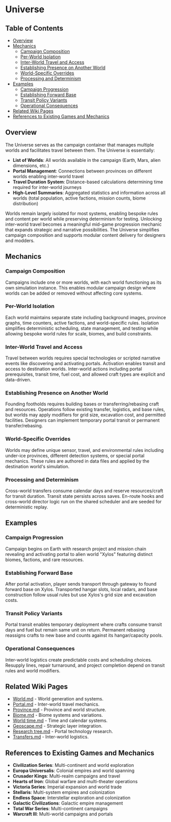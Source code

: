# Universe

## Table of Contents
- [Overview](#overview)
- [Mechanics](#mechanics)
  - [Campaign Composition](#campaign-composition)
  - [Per-World Isolation](#per-world-isolation)
  - [Inter-World Travel and Access](#inter-world-travel-and-access)
  - [Establishing Presence on Another World](#establishing-presence-on-another-world)
  - [World-Specific Overrides](#world-specific-overrides)
  - [Processing and Determinism](#processing-and-determinism)
- [Examples](#examples)
  - [Campaign Progression](#campaign-progression)
  - [Establishing Forward Base](#establishing-forward-base)
  - [Transit Policy Variants](#transit-policy-variants)
  - [Operational Consequences](#operational-consequences)
- [Related Wiki Pages](#related-wiki-pages)
- [References to Existing Games and Mechanics](#references-to-existing-games-and-mechanics)

## Overview
The Universe serves as the campaign container that manages multiple worlds and facilitates travel between them. The Universe is essentially:
- **List of Worlds**: All worlds available in the campaign (Earth, Mars, alien dimensions, etc.)
- **Portal Management**: Connections between provinces on different worlds enabling inter-world travel
- **Travel Duration System**: Distance-based calculations determining time required for inter-world journeys
- **High-Level Summaries**: Aggregated statistics and information across all worlds (total population, active factions, mission counts, biome distribution)

Worlds remain largely isolated for most systems, enabling bespoke rules and content per world while preserving determinism for testing. Unlocking inter-world travel becomes a meaningful mid-game progression mechanic that expands strategic and narrative possibilities. The Universe simplifies campaign composition and supports modular content delivery for designers and modders.

## Mechanics
### Campaign Composition
Campaigns include one or more worlds, with each world functioning as its own simulation instance. This enables modular campaign design where worlds can be added or removed without affecting core systems.

### Per-World Isolation
Each world maintains separate state including background images, province graphs, time counters, active factions, and world-specific rules. Isolation simplifies deterministic scheduling, state management, and testing while allowing bespoke world rules for scale, biomes, and build constraints.

### Inter-World Travel and Access
Travel between worlds requires special technologies or scripted narrative events like discovering and activating portals. Activation enables transit and access to destination worlds. Inter-world actions including portal prerequisites, transit time, fuel cost, and allowed craft types are explicit and data-driven.

### Establishing Presence on Another World
Founding footholds requires building bases or transferring/rebasing craft and resources. Operations follow existing transfer, logistics, and base rules, but worlds may apply modifiers for grid size, excavation cost, and permitted facilities. Designers can implement temporary portal transit or permanent transfer/rebasing.

### World-Specific Overrides
Worlds may define unique sensor, travel, and environmental rules including under-ice provinces, different detection systems, or special portal mechanics. These rules are authored in data files and applied by the destination world's simulation.

### Processing and Determinism
Cross-world transfers consume calendar days and reserve resources/craft for transit duration. Transit state persists across saves. En-route hooks and cross-world director logic run on the shared scheduler and are seeded for deterministic replay.

## Examples
### Campaign Progression
Campaign begins on Earth with research project and mission chain revealing and activating portal to alien world "Xylos" featuring distinct biomes, factions, and rare resources.

### Establishing Forward Base
After portal activation, player sends transport through gateway to found forward base on Xylos. Transported hangar slots, local radars, and base construction follow usual rules but use Xylos's grid size and excavation costs.

### Transit Policy Variants
Portal transit enables temporary deployment where crafts consume transit days and fuel but remain same unit on return. Permanent rebasing reassigns crafts to new base and counts against its hangar/capacity pools.

### Operational Consequences
Inter-world logistics create predictable costs and scheduling choices. Resupply lines, repair turnaround, and project completion depend on transit rules and world modifiers.

## Related Wiki Pages

- [World.md](../geoscape/World.md) - World generation and systems.
- [Portal.md](../geoscape/Portal.md) - Inter-world travel mechanics.
- [Province.md](../geoscape/Province.md) - Province and world structure.
- [Biome.md](../geoscape/Biome.md) - Biome systems and variations.
- [World time.md](../geoscape/World%20time.md) - Time and calendar systems.
- [Geoscape.md](../geoscape/Geoscape.md) - Strategic layer integration.
- [Research tree.md](../economy/Research%20tree.md) - Portal technology research.
- [Transfers.md](../economy/Transfers.md) - Inter-world logistics.

## References to Existing Games and Mechanics

- **Civilization Series**: Multi-continent and world exploration
- **Europa Universalis**: Colonial empires and world spanning
- **Crusader Kings**: Multi-realm campaigns and travel
- **Hearts of Iron**: Global warfare and multi-theater operations
- **Victoria Series**: Imperial expansion and world trade
- **Stellaris**: Multi-system empires and colonization
- **Endless Space**: Interstellar exploration and colonization
- **Galactic Civilizations**: Galactic empire management
- **Total War Series**: Multi-continent campaigns
- **Warcraft III**: Multi-world campaigns and portals

